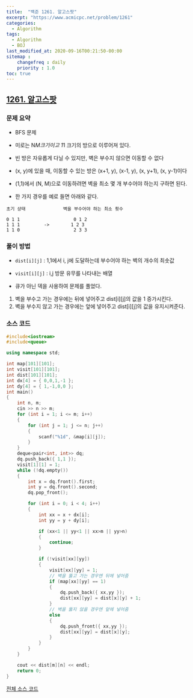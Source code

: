 ```yaml
---
title:  "백준 1261. 알고스팟"
excerpt: "https://www.acmicpc.net/problem/1261"
categories:
  - Algorithm
tags:
  - Algorithm
  - BOJ
last_modified_at: 2020-09-16T00:21:50-00:00
sitemap :
    changefreq : daily
    priority : 1.0
toc: true
---
```


## [1261. 알고스팟](https://www.acmicpc.net/problem/1261)
### 문제 요약
- BFS 문제
- 미로는 N*M크기이고 1*1 크기의 방으로 이루어져 있다.
- 빈 방은 자유롭게 다닐 수 있지만, 벽은 부수지 않으면 이동할 수 없다
- (x, y)에 있을 때, 이동할 수 있는 방은 (x+1, y), (x-1, y), (x, y+1), (x, y-1)이다
- (1,1)에서 (N, M)으로 이동하려면 벽을 최소 몇 개 부수어야 하는지 구하면 된다.

- 한 가지 경우를 예로 들면 아래와 같다.

```
초기 상태              벽을 부수어야 하는 최소 횟수

0 1 1                    0 1 2
1 1 1         ->        1 2 3
1 1 0                    2 3 3
```

### 풀이 방법
- `dist[i][j]` : 1,1에서 i, j에 도달하는데 부수어야 하는 벽의 개수의 최솟값
- `visit[i][j]` : i,j 방문 유무를 나타내는 배열

- 큐가 아닌 덱을 사용하여 문제를 풀었다.
1. 벽을 부수고 가는 경우에는 뒤에 넣어주고 dist[i][j]의 값을 1 증가시킨다.
2. 벽을 부수지 않고 가는 경우에는 앞에 넣어주고 dist[i][j]의 값을 유지시켜준다.

### 소스 코드
```cpp
#include<iostream>
#include<queue>

using namespace std;

int map[101][101];
int visit[101][101];
int dist[101][101];
int dx[4] = { 0,0,1,-1 };
int dy[4] = { 1,-1,0,0 };
int main()
{
    int n, m;
    cin >> n >> m;
    for (int i = 1; i <= m; i++)
    {
        for (int j = 1; j <= n; j++)
        {
            scanf("%1d", &map[i][j]);
        }
    }
    deque<pair<int, int>> dq;
    dq.push_back({ 1,1 });
    visit[1][1] = 1;
    while (!dq.empty())
    {
        int x = dq.front().first;
        int y = dq.front().second;
        dq.pop_front();

        for (int i = 0; i < 4; i++)
        {
            int xx = x + dx[i];
            int yy = y + dy[i];

            if (xx<1 || yy<1 || xx>m || yy>n)
            {
                continue;
            }

            if (!visit[xx][yy])
            {
                visit[xx][yy] = 1;
                // 벽을 뚫고 가는 경우엔 뒤에 넣어줌
                if (map[xx][yy] == 1)
                {
                    dq.push_back({ xx,yy });
                    dist[xx][yy] = dist[x][y] + 1;
                }
                // 벽을 뚫지 않을 경우엔 앞에 넣어줌
                else
                {
                    dq.push_front({ xx,yy });
                    dist[xx][yy] = dist[x][y];
                }
            }
        }
    }

    cout << dist[m][n] << endl;
    return 0;
}
```

[전체 소스 코드](https://github.com/tdm1223/Algorithm/blob/master/acmicpc.net/source/1261.cpp)